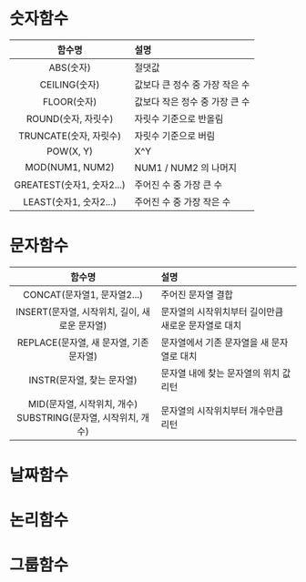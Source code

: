 # 숫자함수
|함수명|설명|
|:-----:|:----|
|ABS(숫자)|절댓값|
|CEILING(숫자)|값보다 큰 정수 중 가장 작은 수|
|FLOOR(숫자)|값보다 작은 정수 중 가장 큰 수|
|ROUND(숫자, 자릿수)|자릿수 기준으로 반올림|
|TRUNCATE(숫자, 자릿수)|자릿수 기준으로 버림|
|POW(X, Y)|X^Y|
|MOD(NUM1, NUM2)|NUM1 / NUM2 의 나머지|
|GREATEST(숫자1, 숫자2...)|주어진 수 중 가장 큰 수|
|LEAST(숫자1, 숫자2...)|주어진 수 중 가장 작은 수|
       
       
# 문자함수
|함수명|설명|
|:-----:|:----|
|CONCAT(문자열1, 문자열2...)|주어진 문자열 결합|
|INSERT(문자열, 시작위치, 길이, 새로운 문자열)|문자열의 시작위치부터 길이만큼 새로운 문자열로 대치|
|REPLACE(문자열, 새 문자열, 기존 문자열)|문자열에서 기존 문자열을 새 문자열로 대치|
|INSTR(문자열, 찾는 문자열)|문자열 내에 찾는 문자열의 위치 값 리턴|
|MID(문자열, 시작위치, 개수) <br> SUBSTRING(문자열, 시작위치, 개수)| 문자열의 시작위치부터 개수만큼 리턴|

# 날짜함수
# 논리함수
# 그룹함수
